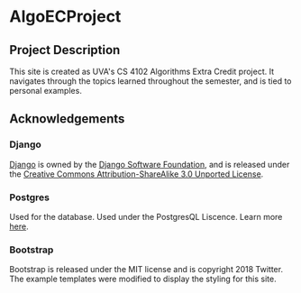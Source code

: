 # AlgoECProject
## Project Description
This site is created as UVA's CS 4102 Algorithms Extra Credit project. It navigates through the topics learned throughout the semester, and is tied to personal examples.

## Acknowledgements 
### Django
[Django](https://www.djangoproject.com/start/overview/) is owned by the [Django Software Foundation](https://www.djangoproject.com/foundation/), and is released under the [Creative Commons Attribution-ShareAlike 3.0 Unported License](https://creativecommons.org/licenses/by-sa/3.0/).

### Postgres
Used for the database. Used under the PostgresQL Liscence. Learn more [here](https://www.postgresql.org/about/licence/).

### Bootstrap
Bootstrap is released under the MIT license and is copyright 2018 Twitter. The example templates were modified to display the styling for this site.
